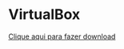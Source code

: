 # VirtualBox

<a href="https://github.com/Gilmarsantosfilho/VirtualBox/archive/refs/heads/main.zip">Clique aqui para fazer download</strong><strong><a>
